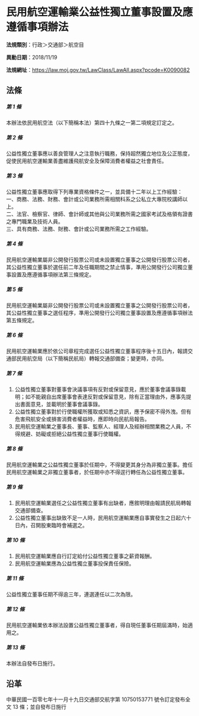 # 民用航空運輸業公益性獨立董事設置及應遵循事項辦法




**法規類別**：行政＞交通部＞航空目

**異動日期**：2018/11/19  

**法規網址**：https://law.moj.gov.tw/LawClass/LawAll.aspx?pcode=K0090082



## 法條
##### 第 1 條
本辦法依民用航空法（以下簡稱本法）第四十九條之一第二項規定訂定之。

##### 第 2 條
公益性獨立董事應以善良管理人之注意執行職務，保持超然獨立地位及公正態度，促使民用航空運輸業善盡維護飛航安全及保障消費者權益之社會責任。

##### 第 3 條
公益性獨立董事應取得下列專業資格條件之一，並具備十二年以上工作經驗：  
一、商務、法務、財務、會計或公司業務所需相關科系之公私立大專院校講師以上。  
二、法官、檢察官、律師、會計師或其他與公司業務所需之國家考試及格領有證書之專門職業及技術人員。  
三、具有商務、法務、財務、會計或公司業務所需之工作經驗。

##### 第 4 條
民用航空運輸業屬非公開發行股票公司或未設置獨立董事之公開發行股票公司者，其公益性獨立董事於選任前二年及任職期間之禁止情事，準用公開發行公司獨立董事設置及應遵循事項辦法第三條規定。

##### 第 5 條
民用航空運輸業屬非公開發行股票公司或未設置獨立董事之公開發行股票公司者，其公益性獨立董事之選任程序，準用公開發行公司獨立董事設置及應遵循事項辦法第五條規定。

##### 第 6 條
民用航空運輸業應於依公司章程完成選任公益性獨立董事程序後十五日內，報請交通部民用航空局（以下簡稱民航局）轉報交通部備查；變更時，亦同。

##### 第 7 條
1. 公益性獨立董事對董事會決議事項有反對或保留意見，應於董事會議事錄載明；如不能親自出席董事會表達反對或保留意見，除有正當理由外，應事先提出書面意見，並載明於董事會議事錄。
1. 公益性獨立董事對於行使職權所獲取或知悉之資訊，應予保密不得外洩。但有危害飛航安全或損害消費者權益時，應即時向民航局報告。
1. 民用航空運輸業之董事長、董事、監察人、經理人及經辦相關業務之人員，不得規避、妨礙或拒絕公益性獨立董事行使職權。

##### 第 8 條
民用航空運輸業之公益性獨立董事於任期中，不得變更其身分為非獨立董事。擔任民用航空運輸業之非獨立董事者，於任期中亦不得逕行轉任為公益性獨立董事。

##### 第 9 條
1. 民用航空運輸業選任之公益性獨立董事有出缺者，應敘明理由報請民航局轉報交通部備查。
1. 公益性獨立董事出缺致不足一人時，民用航空運輸業應自事實發生之日起六十日內，召開股東臨時會補選之。

##### 第 10 條
1. 民用航空運輸業應自行訂定給付公益性獨立董事之薪資報酬。
1. 民用航空運輸業應為公益性獨立董事投保責任保險。

##### 第 11 條
公益性獨立董事任期不得逾三年，連選連任以二次為限。

##### 第 12 條
民用航空運輸業依本辦法設置公益性獨立董事者，得自現任董事任期屆滿時，始適用之。

##### 第 13 條
本辦法自發布日施行。

## 沿革
中華民國一百零七年十一月十九日交通部交航字第 10750153771  號令訂定發布全文 13 條；並自發布日施行
